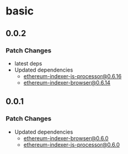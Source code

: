 # basic

## 0.0.2

### Patch Changes

- latest deps
- Updated dependencies
  - ethereum-indexer-js-processor@0.6.16
  - ethereum-indexer-browser@0.6.14

## 0.0.1

### Patch Changes

- Updated dependencies
  - ethereum-indexer-browser@0.6.0
  - ethereum-indexer-js-processor@0.6.0
